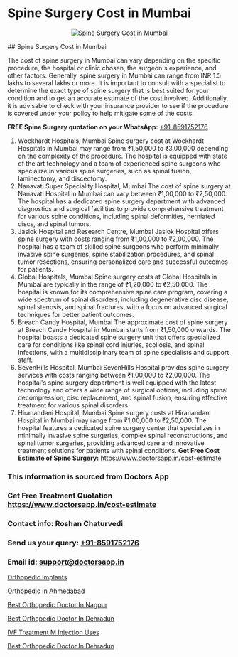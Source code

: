 # Spine Surgery Cost in Mumbai

<p align="center">
  <a href="null">
    <img src="null" alt="Spine Surgery Cost in Mumbai">
  </a>
</p>
## Spine Surgery Cost in Mumbai

The cost of spine surgery in Mumbai can vary depending on the specific procedure, the hospital or clinic chosen, the surgeon's experience, and other factors. Generally, spine surgery in Mumbai can range from INR 1.5 lakhs to several lakhs or more. It is important to consult with a specialist to determine the exact type of spine surgery that is best suited for your condition and to get an accurate estimate of the cost involved. Additionally, it is advisable to check with your insurance provider to see if the procedure is covered under your policy to help mitigate some of the costs.

**FREE Spine Surgery quotation on your WhatsApp:**  [+91-8591752176](https://api.whatsapp.com/send?phone=8591752176)

1) Wockhardt Hospitals, Mumbai   Spine surgery cost at Wockhardt Hospitals in Mumbai may range from ₹1,50,000 to ₹3,00,000 depending on the complexity of the procedure. The hospital is equipped with state of the art technology and a team of experienced spine surgeons who specialize in various spine surgeries, such as spinal fusion, laminectomy, and discectomy.
2) Nanavati Super Speciality Hospital, Mumbai   The cost of spine surgery at Nanavati Hospital in Mumbai can vary between ₹1,00,000 to ₹2,50,000. The hospital has a dedicated spine surgery department with advanced diagnostics and surgical facilities to provide comprehensive treatment for various spine conditions, including spinal deformities, herniated discs, and spinal tumors.
3) Jaslok Hospital and Research Centre, Mumbai   Jaslok Hospital offers spine surgery with costs ranging from ₹1,00,000 to ₹2,00,000. The hospital has a team of skilled spine surgeons who perform minimally invasive spine surgeries, spine stabilization procedures, and spinal tumor resections, ensuring personalized care and successful outcomes for patients.
4) Global Hospitals, Mumbai   Spine surgery costs at Global Hospitals in Mumbai are typically in the range of ₹1,20,000 to ₹2,50,000. The hospital is known for its comprehensive spine care program, covering a wide spectrum of spinal disorders, including degenerative disc disease, spinal stenosis, and spinal fractures, with a focus on advanced surgical techniques for better patient outcomes.
5) Breach Candy Hospital, Mumbai   The approximate cost of spine surgery at Breach Candy Hospital in Mumbai starts from ₹1,50,000 onwards. The hospital boasts a dedicated spine surgery unit that offers specialized care for conditions like spinal cord injuries, scoliosis, and spinal infections, with a multidisciplinary team of spine specialists and support staff.
6) SevenHills Hospital, Mumbai   SevenHills Hospital provides spine surgery services with costs ranging between ₹1,00,000 to ₹2,00,000. The hospital's spine surgery department is well equipped with the latest technology and offers a wide range of surgical options, including spinal decompression, disc replacement, and spinal fusion, ensuring effective treatment for various spinal disorders.
7) Hiranandani Hospital, Mumbai   Spine surgery costs at Hiranandani Hospital in Mumbai may range from ₹1,00,000 to ₹2,50,000. The hospital features a dedicated spine surgery center that specializes in minimally invasive spine surgeries, complex spinal reconstructions, and spinal tumor surgeries, providing advanced care and innovative treatment solutions for patients with spinal conditions.
**Get Free Cost Estimate of Spine Surgery:** https://www.doctorsapp.in/cost-estimate

### This information is sourced from Doctors App 
### Get Free Treatment Quotation https://www.doctorsapp.in/cost-estimate
### Contact info: Roshan Chaturvedi 
### Send us your query: [+91-8591752176](https://api.whatsapp.com/send?phone=8591752176) 
### Email id: support@doctorsapp.in

[Orthopedic Implants](https://www.linkedin.com/pulse/orthopedic-implants-doctorsappin-t033c?trackingId=cR9OoPxKoGzoXDNhC5WJIA%3D%3D&lipi=urn%3Ali%3Apage%3Ad_flagship3_company_admin%3BcTUR6naWQkWjeA%2BR15noZQ%3D%3D)

[Orthopedic In Ahmedabad](https://www.linkedin.com/pulse/orthopedic-ahmedabad-doctorsapp-united-arab-emirates-qre2e?trackingId=wEqlVTVsVuAp%2Fpj6PMVKSA%3D%3D&lipi=urn%3Ali%3Apage%3Ad_flagship3_company_admin%3Bc8cvKR%2BzQDObJJNC2LloLw%3D%3D)

[Best Orthopedic Doctor In Nagpur](https://medium.com/@vimalrana22/best-orthopedic-doctor-in-nagpur-828a7e80d2f9)

[Best Orthopedic Doctor In Dehradun](https://medium.com/@manish632504/best-orthopedic-doctor-in-dehradun-e89e1dfa3b32)

[IVF Treatment M Injection Uses](https://doctors-apps.github.io/doctorsapp/ivf-treatment-m-injection-uses)

[Best Orthopedic Doctor In Dehradun](https://doctors-apps.github.io/doctorsapp/best-orthopedic-doctor-in-dehradun)

